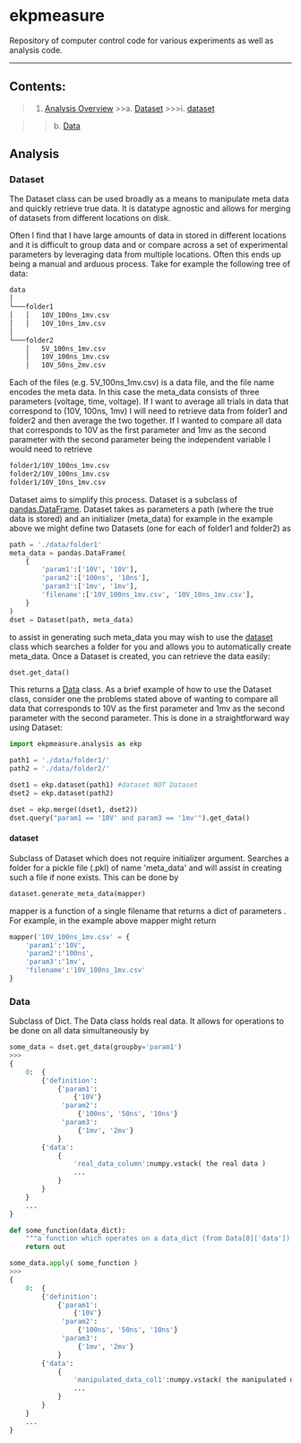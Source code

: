

# ekpmeasure

Repository of computer control code for various experiments as well as analysis code. 

---

## Contents:

> 1. [Analysis Overview](#analysis)
	>>a. [Dataset](#dataset)
		>>>i. [dataset](#dataset-1)
	
>>b. [Data](#data)

## Analysis
### Dataset

The Dataset class can be used broadly as a means to manipulate meta data and quickly retrieve true data. It is datatype agnostic and allows for merging of datasets from different locations on disk. 

Often I find that I have large amounts of data in stored in different locations and it is difficult to group data and or compare across a set of experimental parameters by leveraging data from multiple locations. Often this ends up being a manual and arduous process. Take for example the following tree of data:
```bash
data
│
└───folder1
│   │   10V_100ns_1mv.csv
│   │   10V_10ns_1mv.csv
│   
└───folder2
    │   5V_100ns_1mv.csv
    │   10V_100ns_1mv.csv
    │   10V_50ns_2mv.csv
```
Each of the files (e.g. 5V_100ns_1mv.csv) is a data file, and the file name encodes the meta data. In this case the meta_data consists of three parameters (voltage, time, voltage). If I want to average all trials in data that correspond to (10V, 100ns, 1mv) I will need to retrieve data from folder1 and folder2  and then average the two together. If I wanted to compare all data that corresponds to 10V as the first parameter and 1mv as the second parameter with the second parameter  being the independent variable I would need to retrieve 
```bash
folder1/10V_100ns_1mv.csv
folder2/10V_100ns_1mv.csv
folder1/10V_10ns_1mv.csv
```

Dataset aims to simplify this process. Dataset is a subclass of [pandas.DataFrame](https://pandas.pydata.org/pandas-docs/stable/reference/api/pandas.DataFrame.html). Dataset takes as parameters a path (where the true data is stored) and an initializer (meta_data) for example in the example above we might define two Datasets (one for each of folder1 and folder2) as 
```python
path = './data/folder1'
meta_data = pandas.DataFrame(
	{
		'param1':['10V', '10V'], 
		'param2':['100ns', '10ns'], 
		'param3':['1mv', '1mv'],
		'filename':['10V_100ns_1mv.csv', '10V_10ns_1mv.csv'],
	}
)
dset = Dataset(path, meta_data)
```
to assist in generating such meta_data you may wish to use the [dataset](####dataset) class which searches a folder for you and allows you to automatically create meta_data. Once a Dataset is created, you can retrieve the data easily:

```python
dset.get_data()
```

This returns a [Data](###Data) class. As a brief example of how to use the Dataset class, consider one the problems stated above of wanting to compare all data that corresponds to 10V as the first parameter and 1mv as the second parameter with the second parameter. This is done in a straightforward way using Dataset:

```python
import ekpmeasure.analysis as ekp

path1 = './data/folder1/'
path2 = './data/folder2/'

dset1 = ekp.dataset(path1) #dataset NOT Dataset
dset2 = ekp.dataset(path2)

dset = ekp.merge((dset1, dset2))
dset.query("param1 == '10V' and param3 == '1mv'").get_data()
```

#### dataset
Subclass of Dataset which does not require initializer argument. Searches a folder for a pickle file (.pkl) of name 'meta_data' and will assist in creating such a file if none exists. This can be done by

```python
dataset.generate_meta_data(mapper)
```
mapper is a function of a single filename that returns a dict of parameters . For example, in the example above mapper might return

```python
mapper('10V_100ns_1mv.csv' = {
	'param1':'10V', 
	'param2':'100ns', 
	'param3':'1mv',
	'filename':'10V_100ns_1mv.csv'
}
```

### Data
Subclass of Dict. The Data class holds real data. It allows for operations to be done on all data simultaneously by 

```python
some_data = dset.get_data(groupby='param1')
>>> 
{
	0:	{
		{'definition': 
			{'param1':
				{'10V'}
			 'param2':
				 {'100ns', '50ns', '10ns'}
			 'param3':
				 {'1mv', '2mv'}
			}
		{'data':
			{
				'real_data_column':numpy.vstack( the real data )
				...
			}
		}
	}
	...
}

def some_function(data_dict):
	"""a function which operates on a data_dict (from Data[0]['data']) and returns a dict which will replace the original data_dict"""
	return out

some_data.apply( some_function )
>>>
{
	0:	{
		{'definition': 
			{'param1':
				{'10V'}
			 'param2':
				 {'100ns', '50ns', '10ns'}
			 'param3':
				 {'1mv', '2mv'}
			}
		{'data':
			{
				'manipulated_data_col1':numpy.vstack( the manipulated data )
				...
			}
		}
	}
	...
}
```